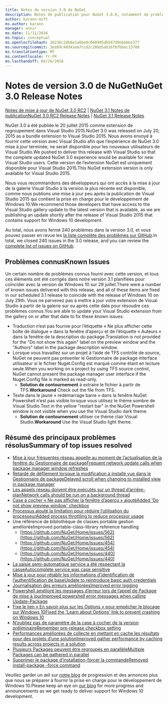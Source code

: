 ```yaml
---
title: Notes de version 3.0 de NuGet
description: Notes de publication pour NuGet 3.0.0, notamment de problèmes connus, des correctifs de bogues, les fonctionnalités ajoutées et dcr.
author: karann-msft
ms.author: karann
manager: unnir
ms.date: 11/11/2016
ms.topic: conceptual
ms.openlocfilehash: 26236c2db0e1a6be9c660905db567d9ebbbbe377
ms.sourcegitcommit: 3eab9c4dd41ea7ccd2c28bb5ab16f6fbbec13708
ms.translationtype: MT
ms.contentlocale: fr-FR
ms.lasthandoff: 04/26/2018
---
```

# <a name="nuget-30-release-notes"></a><span data-ttu-id="824aa-103">Notes de version 3.0 de NuGet</span><span class="sxs-lookup"><span data-stu-id="824aa-103">NuGet 3.0 Release Notes</span></span>

<span data-ttu-id="824aa-104">[Notes de mise à jour de NuGet 3.0 RC2](../release-notes/nuget-3.0-RC2.md) | [NuGet 3.1 Notes de publication](../release-notes/nuget-3.1.md)</span><span class="sxs-lookup"><span data-stu-id="824aa-104">[NuGet 3.0 RC2 Release Notes](../release-notes/nuget-3.0-RC2.md) | [NuGet 3.1 Release Notes](../release-notes/nuget-3.1.md)</span></span>

<span data-ttu-id="824aa-105">NuGet 3.0 a été publiée le 20 juillet 2015 comme extension de regroupement dans Visual Studio 2015.</span><span class="sxs-lookup"><span data-stu-id="824aa-105">NuGet 3.0 was released on July 20, 2015 as a bundle extension to Visual Studio 2015.</span></span> <span data-ttu-id="824aa-106">Nous avons envoyé à fournir cette version avec Visual Studio afin que l’expérience de NuGet 3.0 mise à jour terminée, ne serait disponible pour les nouveaux utilisateurs de Visual Studio.</span><span class="sxs-lookup"><span data-stu-id="824aa-106">We pushed to deliver this release with Visual Studio so that the complete updated NuGet 3.0 experience would be available for new Visual Studio users.</span></span> <span data-ttu-id="824aa-107">Cette version de l’extension NuGet est uniquement disponible pour Visual Studio 2015.</span><span class="sxs-lookup"><span data-stu-id="824aa-107">This NuGet extension version is only available for Visual Studio 2015.</span></span>

<span data-ttu-id="824aa-108">Nous vous recommandons des développeurs qui ont accès à la mise à jour de la galerie Visual Studio à la version la plus récente est disponible, comme nous publions une mise à jour peu après la publication de Visual Studio 2015 qui contient la prise en charge pour le développement de Windows 10.</span><span class="sxs-lookup"><span data-stu-id="824aa-108">We recommend those developers that have access to the Visual Studio gallery update to the latest version that is available, as we are publishing an update shortly after the release of Visual Studio 2015 that contains support for Windows 10 development.</span></span>

<span data-ttu-id="824aa-109">Au total, nous avons fermé 240 problèmes dans la version 3.0, et vous pouvez passer en revue les [la liste complète des problèmes sur GitHub](https://github.com/NuGet/Home/issues?q=milestone%3A3.0.0-RTM+is%3Aclosed).</span><span class="sxs-lookup"><span data-stu-id="824aa-109">In total, we closed 240 issues in the 3.0 release, and you can review the [complete list of issues on GitHub](https://github.com/NuGet/Home/issues?q=milestone%3A3.0.0-RTM+is%3Aclosed).</span></span>

## <a name="known-issues"></a><span data-ttu-id="824aa-110">Problèmes connus</span><span class="sxs-lookup"><span data-stu-id="824aa-110">Known Issues</span></span>

<span data-ttu-id="824aa-111">Un certain nombre de problèmes connus fourni avec cette version, et tous ces éléments ont été corrigés dans notre version 3.1 planifiées pour coïncider avec la version de Windows 10 sur 29 juillet.</span><span class="sxs-lookup"><span data-stu-id="824aa-111">There were a number of known issues delivered with this release, and all of these items are fixed in our scheduled 3.1 release to coincide with the release of Windows 10 on July 29th.</span></span>  <span data-ttu-id="824aa-112">Vous ne parvenez pas à mettre à jour votre extension de Visual Studio à partir de la galerie sur ou après cette date pour résoudre ces problèmes connus.</span><span class="sxs-lookup"><span data-stu-id="824aa-112">You are able to update your Visual Studio extension from the gallery on or after that date to fix these known issues.</span></span>

*  <span data-ttu-id="824aa-113">Traduction n’est pas fournie pour l’étiquette « Ne plus afficher cette boîte de dialogue » dans la fenêtre d’aperçu et de l’étiquette « Auteurs » dans la fenêtre de la description du package.</span><span class="sxs-lookup"><span data-stu-id="824aa-113">Translation is not provided for the "Do not show this again" label on the preview window and the "Authors" label in the package description window.</span></span>
*  <span data-ttu-id="824aa-114">Lorsque vous travaillez sur un projet à l’aide de TFS contrôle de source, NuGet ne peuvent pas présenter le Gestionnaire de package interface utilisateur si le fichier Nuget.Config est marqué comme étant en lecture seule.</span><span class="sxs-lookup"><span data-stu-id="824aa-114">When you working on a project by using TFS source control, NuGet cannot present the package manager user interface if the Nuget.Config file is marked as read-only.</span></span>
   * <span data-ttu-id="824aa-115">**Solution de contournement** à extraire le fichier à partir de TFS.</span><span class="sxs-lookup"><span data-stu-id="824aa-115">**Workaround** Check out the file from TFS.</span></span>
*  <span data-ttu-id="824aa-116">Texte dans le jaune « redémarrage barre » dans la fenêtre NuGet Powershell n’est pas visible lorsque vous utilisez le thème sombre de Visual Studio.</span><span class="sxs-lookup"><span data-stu-id="824aa-116">Text in the yellow "restart bar" in the NuGet Powershell window is not visible when you use the Visual Studio dark theme.</span></span>
   * <span data-ttu-id="824aa-117">**Solution de contournement** utiliser ce thème clair Visual Studio.</span><span class="sxs-lookup"><span data-stu-id="824aa-117">**Workaround** Use the Visual Studio light theme.</span></span>


## <a name="summary-of-top-issues-resolved"></a><span data-ttu-id="824aa-118">Résumé des principaux problèmes résolus</span><span class="sxs-lookup"><span data-stu-id="824aa-118">Summary of top issues resolved</span></span>

* [<span data-ttu-id="824aa-119">Mise à jour fréquentes réseau appelle au moment de l’actualisation de la fenêtre du Gestionnaire de package</span><span class="sxs-lookup"><span data-stu-id="824aa-119">Frequent network update calls when package manager window refreshes</span></span>](https://github.com/NuGet/Home/issues/515)
* [<span data-ttu-id="824aa-120">Retardé de défilement lorsque la modification à installé vue dans le Gestionnaire de package</span><span class="sxs-lookup"><span data-stu-id="824aa-120">Delayed scroll when changing to installed view in package manager</span></span>](https://github.com/NuGet/Home/issues/519)
* [<span data-ttu-id="824aa-121">Les appels réseau doivent être exécutés sur un thread d’arrière-plan</span><span class="sxs-lookup"><span data-stu-id="824aa-121">Network calls should be run on a background thread</span></span>](https://github.com/NuGet/Home/issues/516)
* [<span data-ttu-id="824aa-122">Case à cocher « Ne pas afficher la fenêtre d’aperçu » ajouté</span><span class="sxs-lookup"><span data-stu-id="824aa-122">Added 'Do not show preview window' checkbox</span></span>](https://github.com/NuGet/Home/issues/566)
* [<span data-ttu-id="824aa-123">Processus ajouté la limitation pour réduire l’utilisation du processeur</span><span class="sxs-lookup"><span data-stu-id="824aa-123">Added process throttling to reduce processor usage</span></span>](https://github.com/NuGet/Home/issues/356)
* <span data-ttu-id="824aa-124">Une référence de bibliothèque de classes portable gestion améliorée</span><span class="sxs-lookup"><span data-stu-id="824aa-124">Improved portable-class-library reference handling</span></span>
    * [https://github.com/NuGet/Home/issues/562](https://github.com/NuGet/Home/issues/562)
    * [https://github.com/NuGet/Home/issues/454](https://github.com/NuGet/Home/issues/454)
    * [https://github.com/NuGet/Home/issues/440](https://github.com/NuGet/Home/issues/440)
* [<span data-ttu-id="824aa-125">La saisie semi-automatique service a été respectant la casse</span><span class="sxs-lookup"><span data-stu-id="824aa-125">Autocomplete service was case sensitive</span></span>](https://github.com/NuGet/Home/issues/198)
* [<span data-ttu-id="824aa-126">Mise à jour pour rétablir les informations d’identification de l’authentification de base</span><span class="sxs-lookup"><span data-stu-id="824aa-126">Update to reintroduce basic auth credentials</span></span>](https://github.com/NuGet/Home/issues/456)
* [<span data-ttu-id="824aa-127">Journalisation des erreurs améliorées</span><span class="sxs-lookup"><span data-stu-id="824aa-127">Improved error logging</span></span>](https://github.com/NuGet/Home/issues/407)
* [<span data-ttu-id="824aa-128">Powershell amélioré les messages d’erreur lors de l’appel de Package de mise à jour</span><span class="sxs-lookup"><span data-stu-id="824aa-128">Improved powershell error messages when calling Update-Package</span></span>](https://github.com/NuGet/Home/issues/5)
* [<span data-ttu-id="824aa-129">Fixe le lien « En savoir plus sur les Options » pour empêcher le blocage sur Windows 10</span><span class="sxs-lookup"><span data-stu-id="824aa-129">Fixed the 'Learn about Options' link to prevent crashing on Windows 10</span></span>](https://github.com/NuGet/Home/issues/822)
* [<span data-ttu-id="824aa-130">N’oubliez pas de paramètre de la case à cocher de la version préliminaire</span><span class="sxs-lookup"><span data-stu-id="824aa-130">Remember pre-release checkbox setting</span></span>](https://github.com/NuGet/Home/issues/732)
* [<span data-ttu-id="824aa-131">Performances améliorées de collecte en mettant en cache les résultats pour des projets d’une solution</span><span class="sxs-lookup"><span data-stu-id="824aa-131">Improved gather performance by caching results across projects in a solution</span></span>](https://github.com/NuGet/Home/issues/721)
* [<span data-ttu-id="824aa-132">Plusieurs Packages peuvent être regroupés en parallèle</span><span class="sxs-lookup"><span data-stu-id="824aa-132">Multiple Packages can be gathered in parallel</span></span>](https://github.com/NuGet/Home/issues/713)
* [<span data-ttu-id="824aa-133">Supprimer le package d’installation-forcer la commande</span><span class="sxs-lookup"><span data-stu-id="824aa-133">Removed install-package -force command</span></span>](https://github.com/NuGet/Home/issues/697)

<span data-ttu-id="824aa-134">Veuillez garder un œil sur [notre blog](http://blog.nuget.org) de progression et des annonces plus que nous se préparer à fournir la prise en charge pour le développement de Windows 10.</span><span class="sxs-lookup"><span data-stu-id="824aa-134">Please keep an eye on [our blog](http://blog.nuget.org) for more progress and announcements as we get ready to deliver support for Windows 10 development.</span></span>